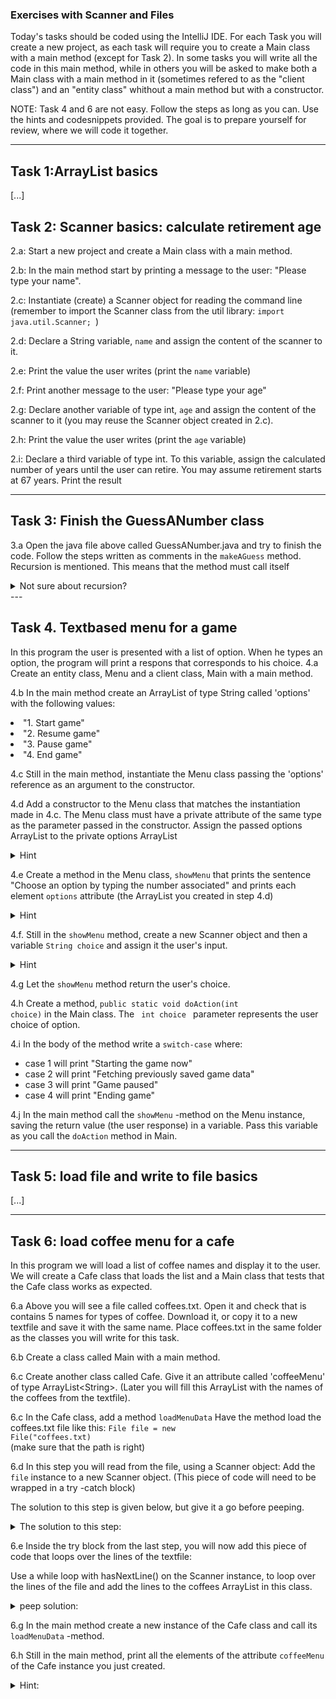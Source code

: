 ### Exercises with Scanner and Files
Today's tasks should be coded using the IntelliJ IDE. For each Task you will create a new project, as each task will require you to create a Main class with a main method (except for Task 2). 
In some tasks you will write all the code in this main method, while in others you will be asked to make both a Main class with a main method in it (sometimes refered to as the "client class") and an "entity class" whithout a main method but with a constructor. 

NOTE: Task 4 and 6 are not easy. Follow the steps as long as you can. Use the hints and codesnippets provided. The goal is to prepare yourself for review, where we will code it together. 

---
## Task 1:ArrayList basics
[...]

## Task 2: Scanner basics: calculate retirement age
2.a: Start a new project and create a Main class with a main method.

2.b: In the main method start by printing a message to the user: "Please type your name".

2.c: Instantiate (create) a Scanner object for reading the command line (remember to import the Scanner class from the util library: <code>import java.util.Scanner; </code>)

2.d: Declare a String variable, <code>name</code> and assign the content of the scanner to it.

2.e: Print the value the user writes (print the <code>name</code> variable)

2.f: Print another message to the user: "Please type your age"

2.g: Declare another variable of type int, <code>age</code> and assign the content of the scanner to it (you may reuse the Scanner object created in 2.c).

2.h: Print the value the user writes (print the <code>age</code> variable)

2.i: Declare a third variable of type int. To this variable, assign the calculated number of years until the user can retire. You may assume retirement starts at 67 years. Print the result

---

## Task 3: Finish the GuessANumber class
3.a Open the java file above called GuessANumber.java and try to finish the code. Follow the steps written as comments in the <code>makeAGuess</code> method. Recursion is mentioned. This means that the method must call itself
<details>
  <summary>Not sure about recursion?</summary>
  <p><a href="https://www.geeksforgeeks.org/recursion-in-java/">Read about it here</a></p>
</details>
---

## Task 4. Textbased menu for a game
In this program the user is presented with a list of option. When he types an option, the program will print a respons that corresponds to his choice.
4.a Create an entity class, Menu and a client class, Main with a main method.

4.b In the main method create an ArrayList of type String called 'options' with the following values:
<li>"1. Start game"</li>
<li>"2. Resume game"</li>
<li>"3. Pause game"</li>
<li>"4. End game"</li>


4.c Still in the main method, instantiate the Menu class passing the 'options' reference as an argument to the constructor.

4.d Add a constructor to the Menu class that matches the instantiation made in 4.c. The Menu class must have a private attribute of the same type as the parameter passed in the constructor. Assign the passed options ArrayList to the private options ArrayList 
<details>
  <summary>Hint</summary>
  <p><code>this.options = options</code></p>
</details>

4.e Create a method in the Menu class, <code>showMenu</code> that prints the sentence "Choose an option by typing the number associated" and prints each element <code>options</code>  attribute (the ArrayList you created in step 4.d)  
 <details>
  <summary>Hint</summary>
  <p>use a <code>for-each</code> loop for printing the options</p>
</details>

4.f. Still in the <code>showMenu</code> method, create a new Scanner object and then a variable <code>String choice</code> and assign it the user's input.

<details>
  <summary>Hint</summary>
  <p>
    <code>

Scanner scan = new Scanner(System.in);

String choice = scan.nextLine();
</code>
</p>
</details>

4.g Let the <code>showMenu</code> method return the user's choice. 

4.h Create a method, <code>public static void doAction(int choice)</code> in the Main class. The <code> int choice </code> parameter represents the user choice of option. 

4.i In the body of the method write a <code>switch-case</code> where:
   + case 1 will print "Starting the game now"
   + case 2 will print "Fetching previously saved game data"
   + case 3 will print "Game paused"
   + case 4 will print "Ending game"


4.j In the main method call the  <code>showMenu</code> -method on the Menu instance, saving the return value (the user response) in a variable. Pass this variable as you call the <code>doAction</code> method in Main.


---
## Task 5: load file and write to file basics
[...]

---

## Task 6: load coffee menu for a cafe
In this program we will load a list of coffee names and display it to the user. We will create a Cafe class that loads the list and a Main class that tests that the Cafe class works as expected.

6.a Above you will see a file called coffees.txt. Open it and check that is contains 5 names for types of coffee. Download it, or copy it to a new textfile and save it with the same name. Place coffees.txt in the same folder as the classes you will write for this task.

6.b Create a class called Main with a main method. 

6.c Create another class called Cafe. Give it an attribute called 'coffeeMenu' of type ArrayList\<String\>. 
(Later you will fill this ArrayList with the names of the coffees from the textfile).


6.c In the Cafe class, add a method <code>loadMenuData</code> 
Have the method load the coffees.txt file like this:
<code>File file = new File("coffees.txt) </code>  
(make sure that the path is right)


6.d In this step you will read from the file, using a Scanner object: Add the <code>file</code> instance to a new Scanner object. (This piece of code will need to be wrapped in a try -catch block)

The solution to this step is given below, but give it a go before peeping.
<details>
  <summary> The solution to this step:
  </summary>
  <code>try {

         Scanner scan = new Scanner(file); 

     }catch(FileNotFoundException e){

        System.out.println("File not found. Check path and filename");  

      }
</code>
</details>


6.e Inside the try block from the last step, you will now add this piece of code that loops over the lines of the textfile:


Use a while loop with hasNextLine() on the Scanner instance, to loop over the lines of the file and add the lines to the coffees ArrayList in this class.
<details>
  <summary> peep solution:
  </summary>
<code>

  while(scan.hasNextLine()){

        coffeeMenu.add(scan.nextLine());

  }

</code>      
</details>

6.g In the main method create a new instance of the Cafe class and call its <code>loadMenuData</code> -method.

6.h Still in the main method, print all the elements of the  attribute <code>coffeeMenu</code> of the Cafe instance you just created.
<details>
  <summary> Hint:</summary>
  you should use a for loop, and in the body of the loop use the <code>get()</code> method of ArrayList, to get hold of the item before printing it.  
</details>




